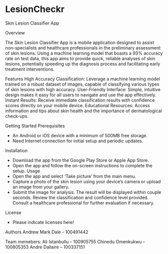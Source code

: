 # LesionCheckr

Skin Lesion Classifier App

Overview

The Skin Lesion Classifier App is a mobile application designed to assist non-specialists and healthcare professionals in the preliminary assessment of skin lesions. Using a machine learning model that boasts a 93% accuracy rate on test data, this app aims to provide quick, reliable analyses of skin lesions, potentially speeding up the diagnosis process and facilitating early treatment interventions.

Features
High Accuracy Classification: Leverage a machine learning model trained on a robust dataset of images, capable of classifying various types of skin lesions with high accuracy.
User-Friendly Interface: Simple, intuitive design makes it easy for all users to navigate and use the app effectively.
Instant Results: Receive immediate classification results with confidence scores directly on your mobile device.
Educational Resources: Access information and tips about skin health and the importance of dermatological check-ups.

Getting Started
Prerequisites
- An Android or iOS device with a minimum of 500MB free storage.
- Need Internet connection for initial setup and periodic updates.

Installation
- Download the app from the Google Play Store or Apple App Store.
- Open the app and follow the on-screen instructions to complete the setup.
Usage
- Open the app and select ‘Take picture’ from the main menu.
- Capture a photo of the skin lesion using your device’s camera or upload an image from your gallery.
- Submit the image for analysis. The result will be displayed within couple seconds. Review the classification and confidence level provided. Consult a healthcare professional for further evaluation if necessary.

License
- Please indicate licenses here! 

Authors
Andrew Mark Dale - 100491442

Team memebers: 
 Ali Istanbullu - 100905755
 Chinedu Omenkukwu - 100805353
 Andre Dallaire – 100337151
 
